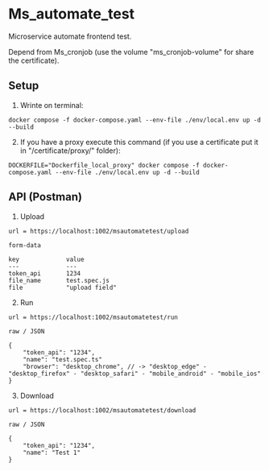 # Ms_automate_test

Microservice automate frontend test.

Depend from Ms_cronjob (use the volume "ms_cronjob-volume" for share the certificate).

## Setup

1. Wrinte on terminal:

```
docker compose -f docker-compose.yaml --env-file ./env/local.env up -d --build
```

2. If you have a proxy execute this command (if you use a certificate put it in "/certificate/proxy/" folder):

```
DOCKERFILE="Dockerfile_local_proxy" docker compose -f docker-compose.yaml --env-file ./env/local.env up -d --build
```

## API (Postman)

1. Upload

```
url = https://localhost:1002/msautomatetest/upload

form-data

key             value
---             ---
token_api       1234
file_name       test.spec.js
file            "upload field"
```

2. Run

```
url = https://localhost:1002/msautomatetest/run

raw / JSON

{
    "token_api": "1234",
    "name": "test.spec.ts"
    "browser": "desktop_chrome", // -> "desktop_edge" - "desktop_firefox" - "desktop_safari" - "mobile_android" - "mobile_ios"
}
```

3. Download

```
url = https://localhost:1002/msautomatetest/download

raw / JSON

{
    "token_api": "1234",
    "name": "Test 1"
}
```
